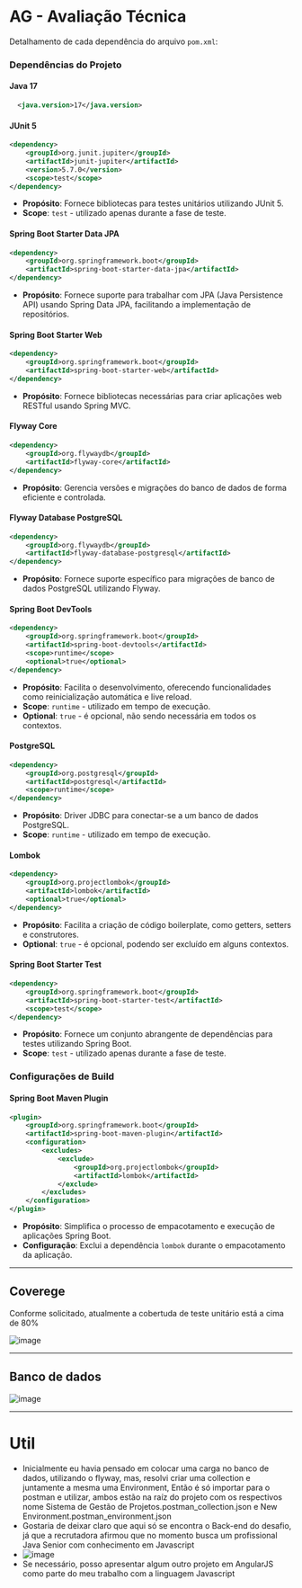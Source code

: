 # AG - Avaliação Técnica 
Detalhamento de cada dependência do arquivo `pom.xml`:

### Dependências do Projeto

#### Java 17
```xml
  <java.version>17</java.version>
```

#### JUnit 5
```xml
<dependency>
    <groupId>org.junit.jupiter</groupId>
    <artifactId>junit-jupiter</artifactId>
    <version>5.7.0</version>
    <scope>test</scope>
</dependency>
```
- **Propósito**: Fornece bibliotecas para testes unitários utilizando JUnit 5.
- **Scope**: `test` - utilizado apenas durante a fase de teste.

#### Spring Boot Starter Data JPA
```xml
<dependency>
    <groupId>org.springframework.boot</groupId>
    <artifactId>spring-boot-starter-data-jpa</artifactId>
</dependency>
```
- **Propósito**: Fornece suporte para trabalhar com JPA (Java Persistence API) usando Spring Data JPA, facilitando a implementação de repositórios.

#### Spring Boot Starter Web
```xml
<dependency>
    <groupId>org.springframework.boot</groupId>
    <artifactId>spring-boot-starter-web</artifactId>
</dependency>
```
- **Propósito**: Fornece bibliotecas necessárias para criar aplicações web RESTful usando Spring MVC.

#### Flyway Core
```xml
<dependency>
    <groupId>org.flywaydb</groupId>
    <artifactId>flyway-core</artifactId>
</dependency>
```
- **Propósito**: Gerencia versões e migrações do banco de dados de forma eficiente e controlada.

#### Flyway Database PostgreSQL
```xml
<dependency>
    <groupId>org.flywaydb</groupId>
    <artifactId>flyway-database-postgresql</artifactId>
</dependency>
```
- **Propósito**: Fornece suporte específico para migrações de banco de dados PostgreSQL utilizando Flyway.

#### Spring Boot DevTools
```xml
<dependency>
    <groupId>org.springframework.boot</groupId>
    <artifactId>spring-boot-devtools</artifactId>
    <scope>runtime</scope>
    <optional>true</optional>
</dependency>
```
- **Propósito**: Facilita o desenvolvimento, oferecendo funcionalidades como reinicialização automática e live reload.
- **Scope**: `runtime` - utilizado em tempo de execução.
- **Optional**: `true` - é opcional, não sendo necessária em todos os contextos.

#### PostgreSQL
```xml
<dependency>
    <groupId>org.postgresql</groupId>
    <artifactId>postgresql</artifactId>
    <scope>runtime</scope>
</dependency>
```
- **Propósito**: Driver JDBC para conectar-se a um banco de dados PostgreSQL.
- **Scope**: `runtime` - utilizado em tempo de execução.

#### Lombok
```xml
<dependency>
    <groupId>org.projectlombok</groupId>
    <artifactId>lombok</artifactId>
    <optional>true</optional>
</dependency>
```
- **Propósito**: Facilita a criação de código boilerplate, como getters, setters e construtores.
- **Optional**: `true` - é opcional, podendo ser excluído em alguns contextos.

#### Spring Boot Starter Test
```xml
<dependency>
    <groupId>org.springframework.boot</groupId>
    <artifactId>spring-boot-starter-test</artifactId>
    <scope>test</scope>
</dependency>
```
- **Propósito**: Fornece um conjunto abrangente de dependências para testes utilizando Spring Boot.
- **Scope**: `test` - utilizado apenas durante a fase de teste.

### Configurações de Build

#### Spring Boot Maven Plugin
```xml
<plugin>
    <groupId>org.springframework.boot</groupId>
    <artifactId>spring-boot-maven-plugin</artifactId>
    <configuration>
        <excludes>
            <exclude>
                <groupId>org.projectlombok</groupId>
                <artifactId>lombok</artifactId>
            </exclude>
        </excludes>
    </configuration>
</plugin>
```
- **Propósito**: Simplifica o processo de empacotamento e execução de aplicações Spring Boot.
- **Configuração**: Exclui a dependência `lombok` durante o empacotamento da aplicação.

_________________
## Coverege 

Conforme solicitado, atualmente a cobertuda de teste unitário está a cima de 80%

![image](https://github.com/AndersonGalindro/AG/assets/34112032/a864f6ca-9a26-452b-bbfa-64c42fc0c0c7)
_________________
## Banco de dados

![image](https://github.com/AndersonGalindro/AG/assets/34112032/28b0b116-f1bd-463a-ad96-05800e9a281a)
_________________

# Util
 -  Inicialmente eu havia pensado em colocar uma carga no banco de dados, utilizando o flyway, mas, resolvi criar uma collection e juntamente a mesma uma Environment, Então é só importar para o postman e utilizar, ambos estão na raíz do projeto com os respectivos nome Sistema de Gestão de Projetos.postman_collection.json e New Environment.postman_environment.json
- Gostaria de deixar claro que aqui só se encontra o Back-end do desafio, já que a recrutadora afirmou que no momento busca um profissional Java Senior com conhecimento em Javascript
- ![image](https://github.com/AndersonGalindro/AG/assets/34112032/e81193f2-5bf9-482c-943d-8bd0884be1ed)
- Se necessário, posso apresentar algum outro projeto em AngularJS como parte do meu trabalho com a linguagem Javascript


